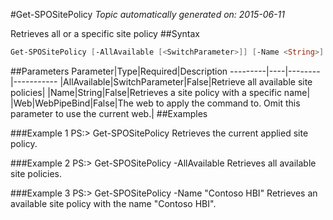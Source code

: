 #Get-SPOSitePolicy
*Topic automatically generated on: 2015-06-11*

Retrieves all or a specific site policy
##Syntax
```powershell
Get-SPOSitePolicy [-AllAvailable [<SwitchParameter>]] [-Name <String>] [-Web <WebPipeBind>]
```


##Parameters
Parameter|Type|Required|Description
---------|----|--------|-----------
|AllAvailable|SwitchParameter|False|Retrieve all available site policies|
|Name|String|False|Retrieves a site policy with a specific name|
|Web|WebPipeBind|False|The web to apply the command to. Omit this parameter to use the current web.|
##Examples

###Example 1
    PS:> Get-SPOSitePolicy
Retrieves the current applied site policy.

###Example 2
    PS:> Get-SPOSitePolicy -AllAvailable
Retrieves all available site policies.

###Example 3
    PS:> Get-SPOSitePolicy -Name "Contoso HBI"
Retrieves an available site policy with the name "Contoso HBI".
<!-- Ref: 4CF07ACD35E51BC5B900A22EC60C5468 -->